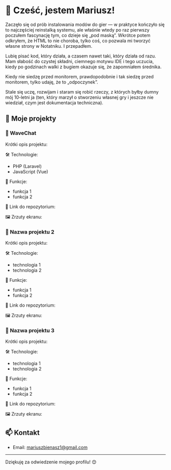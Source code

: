 # 👋 Cześć, jestem Mariusz!

Zaczęło się od prób instalowania modów do gier — w praktyce kończyło się to najczęściej reinstalką systemu, ale właśnie wtedy po raz pierwszy poczułem fascynację tym, co dzieje się „pod maską”. Wkrótce potem odkryłem, że HTML to nie choroba, tylko coś, co pozwala mi tworzyć własne strony w Notatniku. I przepadłem.

Lubię pisać kod, który działa, a czasem nawet taki, który działa od razu. Mam słabość do czystej składni, ciemnego motywu IDE i tego uczucia, kiedy po godzinach walki z bugiem okazuje się, że zapomniałem średnika.

Kiedy nie siedzę przed monitorem, prawdopodobnie i tak siedzę przed monitorem, tylko udaję, że to „odpoczynek”.

Stale się uczę, rozwijam i staram się robić rzeczy, z których byłby dumny mój 10-letni ja (ten, który marzył o stworzeniu własnej gry i jeszcze nie wiedział, czym jest dokumentacja techniczna).

## 🚀 Moje projekty

### 📌 WaveChat
Krótki opis projektu:

🛠️ Technologie:
- PHP (Laravel)
- JavaScript (Vue)
  
📎 Funkcje:
- funkcja 1
- funkcja 2
  
🔗 Link do repozytorium:

🖼️ Zrzuty ekranu:

### 📌 Nazwa projektu 2
Krótki opis projektu:

🛠️ Technologie:
- technologia 1
- technologia 2
  
📎 Funkcje:
- funkcja 1
- funkcja 2
  
🔗 Link do repozytorium:

🖼️ Zrzuty ekranu:

### 📌 Nazwa projektu 3
Krótki opis projektu:

🛠️ Technologie:
- technologia 1
- technologia 2
  
📎 Funkcje:
- funkcja 1
- funkcja 2
  
🔗 Link do repozytorium:

🖼️ Zrzuty ekranu:

## 📫 Kontakt

- Email: mariuszbienasz1@gmail.com

---

Dziękuję za odwiedzenie mojego profilu! 😊
